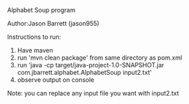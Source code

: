 Alphabet Soup program 

Author:Jason Barrett (jason955)

Instructions to run:

1. Have maven
2. run 'mvn clean package' from same directory as pom.xml
3. run 'java -cp target/java-project-1.0-SNAPSHOT.jar com.jbarrett.alphabet.AlphabetSoup input2.txt'
4. observe output on console

Note: you can replace any input file you want with input2.txt

